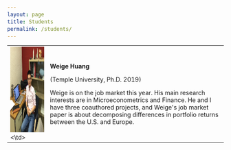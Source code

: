 ```yaml
---
layout: page
title: Students
permalink: /students/
---
```


<table style="width:100%">
  <tr>   
    <td><img src="files/weige-photo.jpg" alt="Weige Huang" height="200" width="250"><\td>
    <td><p><b>Weige Huang</b></p><p>(Temple University, Ph.D. 2019)</p><p>Weige is on the job market this year.  His main research interests are in Microeconometrics and Finance.  He and I have three coauthored projects, and Weige's job market paper is about decomposing differences in portfolio returns between the U.S. and Europe.</p></td>
  </tr>
</table>

